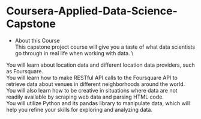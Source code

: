 # Coursera-Applied-Data-Science-Capstone
- About this Course \
This capstone project course will give you a taste of what data scientists go through in real life when working with data. \

You will learn about location data and different location data providers, such as Foursquare. \
You will learn how to make RESTful API calls to the Foursquare API to retrieve data about venues in different neighborhoods around the world. \
You will also learn how to be creative in situations where data are not readily available by scraping web data and parsing HTML code. \
You will utilize Python and its pandas library to manipulate data, which will help you refine your skills for exploring and analyzing data. 
